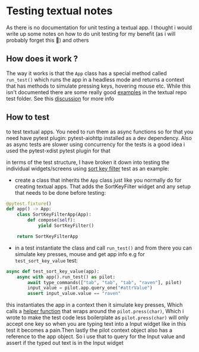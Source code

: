 # Testing textual notes 

As there is no documentation for unit testing a textual app. I thought i would write up some notes on how to do unit testing for my benefit (as i will probably forget this :slightly_smiling_face:) and others

## How does it work ?

The way it works is that the `App` class has a special method called `run_test()` which runs the app in a headless mode and returns a context that has methods to simulate
pressing keys, hovering mouse etc. While this isn't documented there are some really good [examples](https://github.com/Textualize/textual/tree/main/tests) in the textual repo test folder. 
See this [discussion](https://github.com/Textualize/textual/discussions/2506#discussioncomment-5827644) for more info

## How to test 

to test textual apps. You need to run them as async functions so for that you need have pytest plugin: pytest-aiohttp installed as a dev dependency. Also as async tests are slower using concurrency for the tests is a good idea i used the pytest-xdist pytest plugin for that

in terms of the test structure, I have broken it down into testing the individual widgets/screens using [sort key filter](../tests/unit/query/test_sort_key_query.py) test as an example:

- create a class that inherits the `App`  class just like you normally do for creating textual apps. That adds the SortKeyFilter widget and any setup that needs to be done before testing:

```python
@pytest.fixture()
def app() -> App:
    class SortKeyFilterApp(App):
        def compose(self):
            yield SortKeyFilter()

    return SortKeyFilterApp
```

- in a test instantiate the class and call `run_test()` and from there you can simulate key presses, mouse and get app info e.g for `test_sort_key_value` test:

```python
async def test_sort_key_value(app):
    async with app().run_test() as pilot:
        await type_commands(["tab", "tab", "tab", "raven"], pilot)
        input_value = pilot.app.query_one("#attrValue")
        assert input_value.value == "raven"
```
this instantiates the app in a context then it simulate key presses, Which calls a [helper function](../tests/common.py) that wraps around the `pilot.press(char)`, Which i wrote to make the test
code less boilerplate as `pilot.press(char)` will only accept one key so when you are typing text into a Input widget like in this test it becomes a pain.Then lastly the pilot context object also has a reference to the app
object. So i use that to query for the Input value and assert if the typed out text is in the Input widget 
